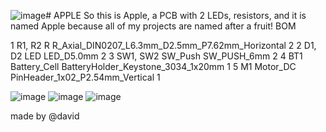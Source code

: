 ![image](https://github.com/user-attachments/assets/0b78b23b-de87-41b2-924d-a7d4d2369d47)# APPLE
So this is Apple, a PCB with 2 LEDs, resistors, and it is named Apple because all of my projects are named after a fruit!
BOM


1			R1, R2	R	R_Axial_DIN0207_L6.3mm_D2.5mm_P7.62mm_Horizontal	2
2			D1, D2	LED	LED_D5.0mm	2
3			SW1, SW2	SW_Push	SW_PUSH_6mm	2
4			BT1	Battery_Cell	BatteryHolder_Keystone_3034_1x20mm	1
5			M1	Motor_DC	PinHeader_1x02_P2.54mm_Vertical	1


![image](https://github.com/user-attachments/assets/7276c501-92f1-4ff3-b4e5-308e11a099ce)
![image](https://github.com/user-attachments/assets/913f93cd-e678-409b-a331-1a375b910cc3)
![image](https://github.com/user-attachments/assets/d435320b-fc78-42e2-81fc-b716eb873c38)

made by @david

